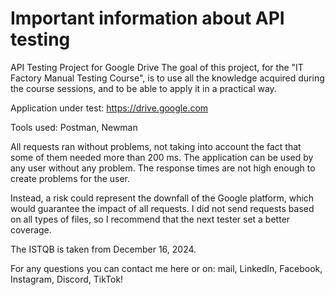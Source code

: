# Important information about API testing

API Testing Project for Google Drive
The goal of this project, for the "IT Factory Manual Testing Course", is to use all the knowledge acquired during the course sessions, and to be able to apply it in a practical way.

Application under test: https://drive.google.com

Tools used: Postman, Newman

All requests ran without problems, not taking into account the fact that some of them needed more than 200 ms. The application can be used by any user without any problem. The response times are not high enough to create problems for the user. 

Instead, a risk could represent the downfall of the Google platform, which would guarantee the impact of all requests. I did not send requests based on all types of files, so I recommend that the next tester set a better coverage.

The ISTQB is taken from December 16, 2024. 

For any questions you can contact me here or on: mail, LinkedIn, Facebook, Instagram, Discord, TikTok!
